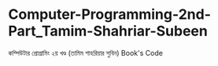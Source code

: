 # Computer-Programming-2nd-Part_Tamim-Shahriar-Subeen
কম্পিউটার প্রোগ্রামিং ২য় খণ্ড (তামিম শাহরিয়ার সুবিন) Book's Code
